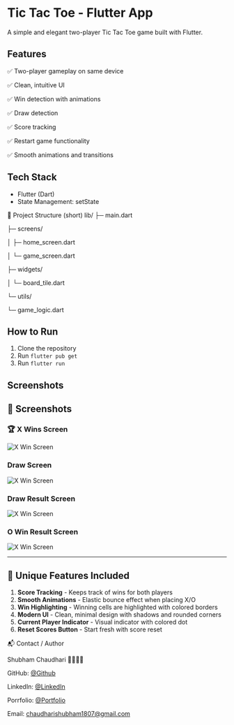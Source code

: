 # Tic Tac Toe - Flutter App

A simple and elegant two-player Tic Tac Toe game built with Flutter.

## Features
✅ Two-player gameplay on same device

✅ Clean, intuitive UI

✅ Win detection with animations

✅ Draw detection

✅ Score tracking

✅ Restart game functionality

✅ Smooth animations and transitions


## Tech Stack
- Flutter (Dart)
- State Management: setState


🧩 Project Structure (short)
lib/
├─ main.dart

├─ screens/

│  ├─ home_screen.dart

│  └─ game_screen.dart

├─ widgets/

│  └─ board_tile.dart

└─ utils/

   └─ game_logic.dart
   

## How to Run
1. Clone the repository
2. Run `flutter pub get`
3. Run `flutter run`

## Screenshots


## 📸 Screenshots

### 🏆 X Wins Screen
![X Win Screen](https://github.com/Shubhamchaudhari1807/Digital-Guruji--Flutter-App-For-Tic-Tack-Toe-Game-/raw/main/tic_tac_toe_app/lib/screens/screenshots/.gitkeep/X-Win.jpg)

### Draw Screen
![X Win Screen](https://github.com/Shubhamchaudhari1807/Digital-Guruji--Flutter-App-For-Tic-Tack-Toe-Game-/raw/main/tic_tac_toe_app/lib/screens/screenshots/.gitkeep/Draw.jpg)

### Draw Result Screen
![X Win Screen](https://github.com/Shubhamchaudhari1807/Digital-Guruji--Flutter-App-For-Tic-Tack-Toe-Game-/raw/main/tic_tac_toe_app/lib/screens/screenshots/.gitkeep/Draw-Result.jpg)

### O Win Result Screen
![X Win Screen](https://github.com/Shubhamchaudhari1807/Digital-Guruji--Flutter-App-For-Tic-Tack-Toe-Game-/raw/main/tic_tac_toe_app/lib/screens/screenshots/.gitkeep/O-Result.jpg)


---

## 🎨 Unique Features Included

1. **Score Tracking** - Keeps track of wins for both players
2. **Smooth Animations** - Elastic bounce effect when placing X/O
3. **Win Highlighting** - Winning cells are highlighted with colored borders
4. **Modern UI** - Clean, minimal design with shadows and rounded corners
5. **Current Player Indicator** - Visual indicator with colored dot
6. **Reset Scores Button** - Start fresh with score reset



📬 Contact / Author

Shubham Chaudhari 🧑🏻‍💻😎

GitHub: [@Github](https://github.com/Shubhamchaudhari1807)

LinkedIn: [@LinkedIn](https://www.linkedin.com/in/shubhamchaudhari1807/)

Porrfolio: [@Portfolio](https://shubhamportfoliosite.netlify.app/)

Email: chaudharishubham1807@gmail.com
